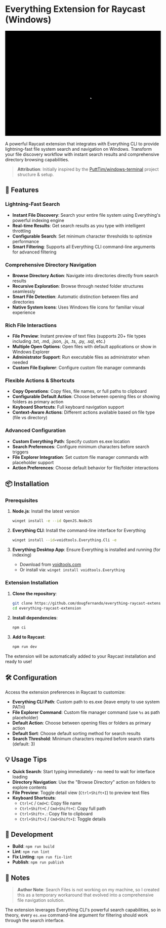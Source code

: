 # Everything Extension for Raycast (Windows)

![short demo](./assets/demo.gif)

A powerful Raycast extension that integrates with Everything CLI to provide lightning-fast file system search and navigation on Windows. Transform your file discovery workflow with instant search results and comprehensive directory browsing capabilities.

> **Attribution**: Initially inspired by the [PuttTim/windows-terminal](https://github.com/PuttTim/windows-terminal) project structure & setup.

## 🚀 Features

### Lightning-Fast Search
- **Instant File Discovery**: Search your entire file system using Everything's powerful indexing engine
- **Real-time Results**: Get search results as you type with intelligent throttling
- **Configurable Search**: Set minimum character thresholds to optimize performance
- **Smart Filtering**: Supports all Everything CLI command-line arguments for advanced filtering

### Comprehensive Directory Navigation
- **Browse Directory Action**: Navigate into directories directly from search results
- **Recursive Exploration**: Browse through nested folder structures seamlessly
- **Smart File Detection**: Automatic distinction between files and directories
- **Native System Icons**: Uses Windows file icons for familiar visual experience

### Rich File Interactions
- **File Preview**: Instant preview of text files (supports 20+ file types including .txt, .md, .json, .js, .ts, .py, .sql, etc.)
- **Multiple Open Options**: Open files with default applications or show in Windows Explorer
- **Administrator Support**: Run executable files as administrator when needed
- **Custom File Explorer**: Configure custom file manager commands

### Flexible Actions & Shortcuts
- **Copy Operations**: Copy files, file names, or full paths to clipboard
- **Configurable Default Action**: Choose between opening files or showing folders as primary action
- **Keyboard Shortcuts**: Full keyboard navigation support
- **Context-Aware Actions**: Different actions available based on file type (file vs directory)

### Advanced Configuration
- **Custom Everything Path**: Specify custom es.exe location
- **Search Preferences**: Configure minimum characters before search triggers
- **File Explorer Integration**: Set custom file manager commands with placeholder support
- **Action Preferences**: Choose default behavior for file/folder interactions

## 📦 Installation

### Prerequisites
1. **Node.js**: Install the latest version
   ```bash
   winget install -e --id OpenJS.NodeJS
   ```

2. **Everything CLI**: Install the command-line interface for Everything
   ```bash
   winget install --id=voidtools.Everything.Cli -e
   ```

3. **Everything Desktop App**: Ensure Everything is installed and running (for indexing)
   - Download from [voidtools.com](https://www.voidtools.com/)
   - Or install via: `winget install voidtools.Everything`

### Extension Installation
1. **Clone the repository**:
   ```bash
   git clone https://github.com/dougfernando/everything-raycast-extension.git
   cd everything-raycast-extension
   ```

2. **Install dependencies**:
   ```bash
   npm ci
   ```

3. **Add to Raycast**:
   ```bash
   npm run dev
   ```

The extension will be automatically added to your Raycast installation and ready to use!

## 🛠️ Configuration

Access the extension preferences in Raycast to customize:

- **Everything CLI Path**: Custom path to es.exe (leave empty to use system PATH)
- **File Explorer Command**: Custom file manager command (use `%s` as path placeholder)
- **Default Action**: Choose between opening files or folders as primary action
- **Default Sort**: Choose default sorting method for search results
- **Search Threshold**: Minimum characters required before search starts (default: 3)

## 💡 Usage Tips

- **Quick Search**: Start typing immediately - no need to wait for interface loading
- **Directory Navigation**: Use the "Browse Directory" action on folders to explore contents
- **File Preview**: Toggle detail view (`Ctrl+Shift+I`) to preview text files
- **Keyboard Shortcuts**: 
  - `Ctrl+C` / `Cmd+C`: Copy file name
  - `Ctrl+Shift+C` / `Cmd+Shift+C`: Copy full path
  - `Ctrl+Shift+.`: Copy file to clipboard
  - `Ctrl+Shift+I` / `Cmd+Shift+I`: Toggle details

## 🔧 Development

- **Build**: `npm run build`
- **Lint**: `npm run lint`
- **Fix Linting**: `npm run fix-lint`
- **Publish**: `npm run publish`

## 📝 Notes

> **Author Note**: Search Files is not working on my machine, so I created this as a temporary workaround that evolved into a comprehensive file navigation solution.

The extension leverages Everything CLI's powerful search capabilities, so in theory, every `es.exe` command-line argument for filtering should work through the search interface.

